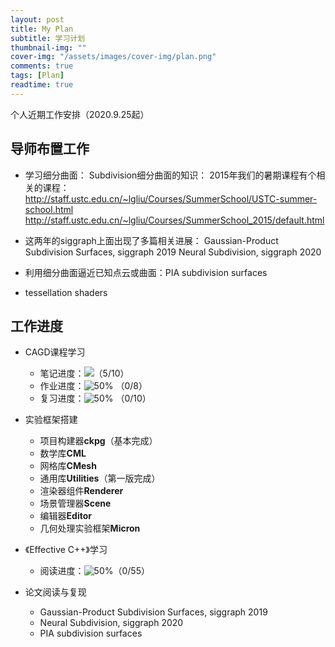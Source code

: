 ```yaml
---
layout: post
title: My Plan
subtitle: 学习计划
thumbnail-img: ""
cover-img: "/assets/images/cover-img/plan.png"
comments: true
tags: [Plan]
readtime: true
---
```


个人近期工作安排（2020.9.25起）

## 导师布置工作

* 学习细分曲面：
	Subdivision细分曲面的知识：
	2015年我们的暑期课程有个相关的课程：
	http://staff.ustc.edu.cn/~lgliu/Courses/SummerSchool/USTC-summer-school.html
	http://staff.ustc.edu.cn/~lgliu/Courses/SummerSchool_2015/default.html

* 这两年的siggraph上面出现了多篇相关进展：
	Gaussian-Product Subdivision Surfaces, siggraph 2019
	Neural Subdivision, siggraph 2020

* 利用细分曲面逼近已知点云或曲面：PIA subdivision surfaces

* tessellation shaders

## 工作进度

* CAGD课程学习
	* 笔记进度：![](https://progress-bar.dev/50)（5/10）
	* 作业进度：![50%](https://progress-bar.dev/0) （0/8）
	* 复习进度：![50%](https://progress-bar.dev/0) （0/10）

* 实验框架搭建
	* 项目构建器**ckpg**（基本完成）
	* 数学库**CML**
	* 网格库**CMesh**
	* 通用库**Utilities**（第一版完成）
	* 渲染器组件**Renderer**
	* 场景管理器**Scene**
	* 编辑器**Editor**
	* 几何处理实验框架**Micron**

* 《Effective C++》学习
	* 阅读进度：![50%](https://progress-bar.dev/0)（0/55）

* 论文阅读与复现
	* Gaussian-Product Subdivision Surfaces, siggraph 2019
	* Neural Subdivision, siggraph 2020
	* PIA subdivision surfaces


